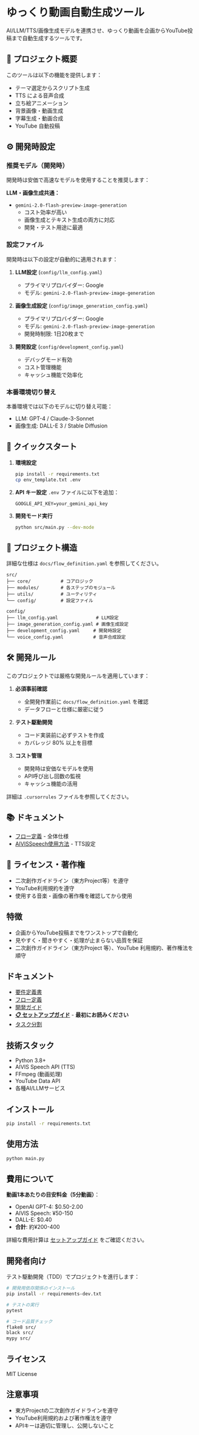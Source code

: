 # ゆっくり動画自動生成ツール

AI/LLM/TTS/画像生成モデルを連携させ、ゆっくり動画を企画からYouTube投稿まで自動生成するツールです。

## 🎯 プロジェクト概要

このツールは以下の機能を提供します：
- テーマ選定からスクリプト生成
- TTS による音声合成
- 立ち絵アニメーション
- 背景画像・動画生成
- 字幕生成・動画合成
- YouTube 自動投稿

## ⚙️ 開発時設定

### 推奨モデル（開発時）
開発時は安価で高速なモデルを使用することを推奨します：

**LLM・画像生成共通：**
- `gemini-2.0-flash-preview-image-generation`
  - コスト効率が高い
  - 画像生成とテキスト生成の両方に対応
  - 開発・テスト用途に最適

### 設定ファイル

開発時は以下の設定が自動的に適用されます：

1. **LLM設定** (`config/llm_config.yaml`)
   - プライマリプロバイダー: Google
   - モデル: `gemini-2.0-flash-preview-image-generation`

2. **画像生成設定** (`config/image_generation_config.yaml`)
   - プライマリプロバイダー: Google
   - モデル: `gemini-2.0-flash-preview-image-generation`
   - 開発時制限: 1日20枚まで

3. **開発設定** (`config/development_config.yaml`)
   - デバッグモード有効
   - コスト管理機能
   - キャッシュ機能で効率化

### 本番環境切り替え

本番環境では以下のモデルに切り替え可能：
- LLM: GPT-4 / Claude-3-Sonnet
- 画像生成: DALL-E 3 / Stable Diffusion

## 🚀 クイックスタート

1. **環境設定**
   ```bash
   pip install -r requirements.txt
   cp env_template.txt .env
   ```

2. **API キー設定**
   `.env` ファイルに以下を追加：
   ```
   GOOGLE_API_KEY=your_gemini_api_key
   ```

3. **開発モード実行**
   ```bash
   python src/main.py --dev-mode
   ```

## 📁 プロジェクト構造

詳細な仕様は `docs/flow_definition.yaml` を参照してください。

```
src/
├── core/           # コアロジック
├── modules/        # 各ステップのモジュール
├── utils/          # ユーティリティ
└── config/         # 設定ファイル

config/
├── llm_config.yaml              # LLM設定
├── image_generation_config.yaml # 画像生成設定
├── development_config.yaml     # 開発時設定
└── voice_config.yaml           # 音声合成設定
```

## 🛠️ 開発ルール

このプロジェクトでは厳格な開発ルールを適用しています：

1. **必須事前確認**
   - 全開発作業前に `docs/flow_definition.yaml` を確認
   - データフローと仕様に厳密に従う

2. **テスト駆動開発**
   - コード実装前に必ずテストを作成
   - カバレッジ 80% 以上を目標

3. **コスト管理**
   - 開発時は安価なモデルを使用
   - API呼び出し回数の監視
   - キャッシュ機能の活用

詳細は `.cursorrules` ファイルを参照してください。

## 📚 ドキュメント

- [フロー定義](docs/flow_definition.yaml) - 全体仕様
- [AIVISSpeech使用方法](docs/aivis_speech_usage.md) - TTS設定

## 🔐 ライセンス・著作権

- 二次創作ガイドライン（東方Project等）を遵守
- YouTube利用規約を遵守
- 使用する音楽・画像の著作権を確認してから使用

## 特徴

- 企画からYouTube投稿までをワンストップで自動化
- 見やすく・聞きやすく・処理が止まらない品質を保証
- 二次創作ガイドライン（東方Project 等）、YouTube 利用規約、著作権法を順守

## ドキュメント

- [要件定義書](docs/requirements.md)
- [フロー定義](docs/flow_definition.yaml)
- [開発ガイド](docs/development_guide.md)
- [**📋 セットアップガイド**](docs/setup_guide.md) - **最初にお読みください**
- [タスク分割](docs/task_breakdown.md)

## 技術スタック

- Python 3.8+
- AIVIS Speech API (TTS)
- FFmpeg (動画処理)
- YouTube Data API
- 各種AI/LLMサービス

## インストール

```bash
pip install -r requirements.txt
```

## 使用方法

```bash
python main.py
```

## 費用について

**動画1本あたりの目安料金（5分動画）**：
- OpenAI GPT-4: $0.50-2.00
- AIVIS Speech: ¥50-150
- DALL-E: $0.40
- **合計**: 約¥200-400

詳細な費用計算は [セットアップガイド](docs/setup_guide.md#10-費用見積もり) をご確認ください。

## 開発者向け

テスト駆動開発（TDD）でプロジェクトを進行します：

```bash
# 開発用依存関係のインストール
pip install -r requirements-dev.txt

# テストの実行
pytest

# コード品質チェック
flake8 src/
black src/
mypy src/
```

## ライセンス

MIT License

## 注意事項

- 東方Projectの二次創作ガイドラインを遵守
- YouTube利用規約および著作権法を遵守
- APIキーは適切に管理し、公開しないこと 